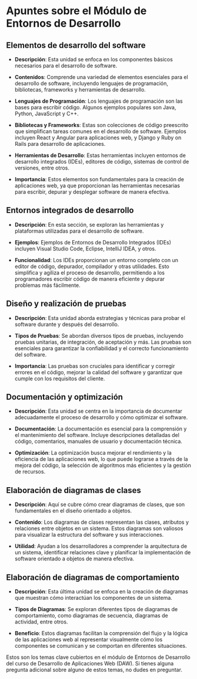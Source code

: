 # Apuntes sobre el Módulo de Entornos de Desarrollo

## Elementos de desarrollo del software

- **Descripción**: Esta unidad se enfoca en los componentes básicos necesarios para el desarrollo de software.

- **Contenidos**: Comprende una variedad de elementos esenciales para el desarrollo de software, incluyendo lenguajes de programación, bibliotecas, frameworks y herramientas de desarrollo.

- **Lenguajes de Programación**: Los lenguajes de programación son las bases para escribir código. Algunos ejemplos populares son Java, Python, JavaScript y C++.

- **Bibliotecas y Frameworks**: Estas son colecciones de código preescrito que simplifican tareas comunes en el desarrollo de software. Ejemplos incluyen React y Angular para aplicaciones web, y Django y Ruby on Rails para desarrollo de aplicaciones.

- **Herramientas de Desarrollo**: Estas herramientas incluyen entornos de desarrollo integrados (IDEs), editores de código, sistemas de control de versiones, entre otros.

- **Importancia**: Estos elementos son fundamentales para la creación de aplicaciones web, ya que proporcionan las herramientas necesarias para escribir, depurar y desplegar software de manera efectiva.

## Entornos integrados de desarrollo

- **Descripción**: En esta sección, se exploran las herramientas y plataformas utilizadas para el desarrollo de software.

- **Ejemplos**: Ejemplos de Entornos de Desarrollo Integrados (IDEs) incluyen Visual Studio Code, Eclipse, IntelliJ IDEA, y otros.

- **Funcionalidad**: Los IDEs proporcionan un entorno completo con un editor de código, depurador, compilador y otras utilidades. Esto simplifica y agiliza el proceso de desarrollo, permitiendo a los programadores escribir código de manera eficiente y depurar problemas más fácilmente.

## Diseño y realización de pruebas

- **Descripción**: Esta unidad aborda estrategias y técnicas para probar el software durante y después del desarrollo.

- **Tipos de Pruebas**: Se abordan diversos tipos de pruebas, incluyendo pruebas unitarias, de integración, de aceptación y más. Las pruebas son esenciales para garantizar la confiabilidad y el correcto funcionamiento del software.

- **Importancia**: Las pruebas son cruciales para identificar y corregir errores en el código, mejorar la calidad del software y garantizar que cumple con los requisitos del cliente.

## Documentación y optimización

- **Descripción**: Esta unidad se centra en la importancia de documentar adecuadamente el proceso de desarrollo y cómo optimizar el software.

- **Documentación**: La documentación es esencial para la comprensión y el mantenimiento del software. Incluye descripciones detalladas del código, comentarios, manuales de usuario y documentación técnica.

- **Optimización**: La optimización busca mejorar el rendimiento y la eficiencia de las aplicaciones web, lo que puede lograrse a través de la mejora del código, la selección de algoritmos más eficientes y la gestión de recursos.

## Elaboración de diagramas de clases

- **Descripción**: Aquí se cubre cómo crear diagramas de clases, que son fundamentales en el diseño orientado a objetos.

- **Contenido**: Los diagramas de clases representan las clases, atributos y relaciones entre objetos en un sistema. Estos diagramas son valiosos para visualizar la estructura del software y sus interacciones.

- **Utilidad**: Ayudan a los desarrolladores a comprender la arquitectura de un sistema, identificar relaciones clave y planificar la implementación de software orientado a objetos de manera efectiva.

## Elaboración de diagramas de comportamiento

- **Descripción**: Esta última unidad se enfoca en la creación de diagramas que muestran cómo interactúan los componentes de un sistema.

- **Tipos de Diagramas**: Se exploran diferentes tipos de diagramas de comportamiento, como diagramas de secuencia, diagramas de actividad, entre otros.

- **Beneficio**: Estos diagramas facilitan la comprensión del flujo y la lógica de las aplicaciones web al representar visualmente cómo los componentes se comunican y se comportan en diferentes situaciones.

Estos son los temas clave cubiertos en el módulo de Entornos de Desarrollo del curso de Desarrollo de Aplicaciones Web (DAW). Si tienes alguna pregunta adicional sobre alguno de estos temas, no dudes en preguntar.

